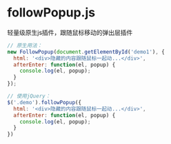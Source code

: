 # followPopup.js
轻量级原生js插件，跟随鼠标移动的弹出层插件

```javascript
// 原生用法：
new FollowPopup(document.getElementById('demo1'), {
  html: '<div>隐藏的内容跟随鼠标一起动...</div>',
  afterEnter: function(el, popup) {
    console.log(el, popup);
  }
});
```
```javascript
// 使用jQuery：
$('.demo').followPopup({
  html: '<div>隐藏的内容跟随鼠标一起动...</div>',
  afterEnter: function(el, popup) {
    console.log(el, popup);
  }
})
```
